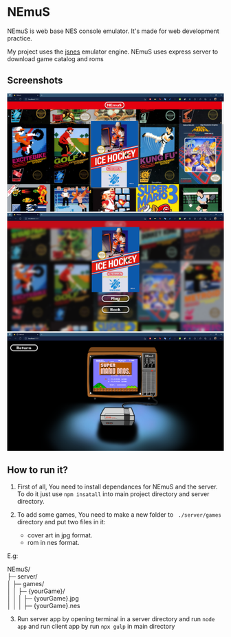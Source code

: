 # NEmuS

NEmuS is web base NES console emulator. It's made for web development practice.

My project uses the [jsnes](jsnes) emulator engine.
NEmuS uses express server to download game catalog and roms  


## Screenshots 
![MainScreen](README_images/MainScreen.png)
![GameSelectionScreen](README_images/GameSelectionScreen.png)
![PlayScreen](README_images/PlayScreen.png)
## How to run it?

 1. First of all, You need to install dependances for NEmuS and the server. To do it just use ``` npm insatall ``` into main project directory and server directory.

2. To add some games, You need to make a new folder to ``` ./server/games``` directory and put two files in it:
    - cover art in jpg format.
    - rom in nes format.  


E.g:

NEmuS/  
├─ server/  
│  ├─ games/  
│  │  ├─ {yourGame}/  
│  │  │  ├─ {yourGame}.jpg  
│  │  │  ├─ {yourGame}.nes

3. Run server app by opening terminal in a server directory and run ``` node app ``` and run client app by run ``` npx gulp ``` in main directory   
